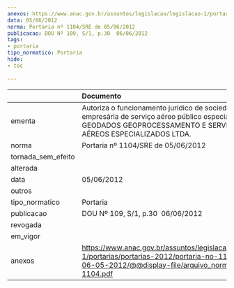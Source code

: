 ```yaml
---
anexos: https://www.anac.gov.br/assuntos/legislacao/legislacao-1/portarias/portarias-2012/portaria-no-1104-sre-de-06-05-2012/@@display-file/arquivo_norma/PA2012-1104.pdf
data: 05/06/2012
norma: Portaria nº 1104/SRE de 05/06/2012
publicacao: DOU Nº 109, S/1, p.30  06/06/2012
tags:
- portaria
tipo_normatico: Portaria
hide: 
- toc 
 
---
```


|                    | Documento                                                                                                                                                           |
|:-------------------|:--------------------------------------------------------------------------------------------------------------------------------------------------------------------|
| ementa             | Autoriza o funcionamento jurídico de sociedade empresária de serviço aéreo público especializado - GEODADOS GEOPROCESSAMENTO E SERVIÇOS AÉREOS ESPECIALIZADOS LTDA. |
| norma              | Portaria nº 1104/SRE de 05/06/2012                                                                                                                                  |
| tornada_sem_efeito |                                                                                                                                                                     |
| alterada           |                                                                                                                                                                     |
| data               | 05/06/2012                                                                                                                                                          |
| outros             |                                                                                                                                                                     |
| tipo_normatico     | Portaria                                                                                                                                                            |
| publicacao         | DOU Nº 109, S/1, p.30  06/06/2012                                                                                                                                   |
| revogada           |                                                                                                                                                                     |
| em_vigor           |                                                                                                                                                                     |
| anexos             | https://www.anac.gov.br/assuntos/legislacao/legislacao-1/portarias/portarias-2012/portaria-no-1104-sre-de-06-05-2012/@@display-file/arquivo_norma/PA2012-1104.pdf   |